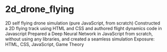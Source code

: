 # 2d_drone_flying
2D self flying drone simulation (pure JavaScript, from scratch)
Constructed a 2D flying track using HTML and CSS and authored flight dynamics code in Javascript
Prepared a Deep Neural Network in JavaScript from scratch, without using any libraries, and created a seamless
simulation
Exposure: HTML, CSS, JavaScript, Game Theory
